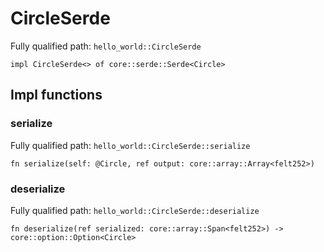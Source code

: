 # CircleSerde

Fully qualified path: `hello_world::CircleSerde`

<pre><code class="language-rust">impl CircleSerde&lt;&gt; of core::serde::Serde&lt;Circle&gt;</code></pre>

## Impl functions

### serialize

Fully qualified path: `hello_world::CircleSerde::serialize`

<pre><code class="language-rust">fn serialize(self: @Circle, ref output: core::array::Array&lt;felt252&gt;)</code></pre>


### deserialize

Fully qualified path: `hello_world::CircleSerde::deserialize`

<pre><code class="language-rust">fn deserialize(ref serialized: core::array::Span&lt;felt252&gt;) -&gt; core::option::Option&lt;Circle&gt;</code></pre>


